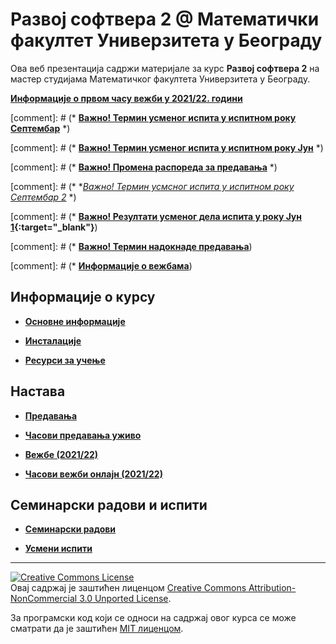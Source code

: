 # Развој софтвера 2 @ Математички факултет Универзитета у Београду

Ова веб презентација  садржи материјале за курс **Развој софтвера 2** на мастер студијама Математичког факултета Универзитета у Београду.

**[Информације о првом часу вежби у 2021/22. години](/vezbe/info/README.md)**

[comment]: # (* **[Важно! Термин усмeног испита у испитном року Септембар](/usmeni-ispiti/info/README.md)** *)

[comment]: # (* **[Важно! Термин усмeног испита у испитном року Јун](/usmeni-ispiti/info/README.md)** *)

[comment]: # (* **[Важно! Промена распореда за предавања](/predavanja/info/README.md)** *)

[comment]: # (* **[Важно! Термин усмсног испита у испитном року Септембар 2](/usmeni-ispiti/info/README.md)* *)

[comment]: # (* **[Важно! Резултати усменог дела испита у року Јун 1](/usmeni-ispiti/info/2019.06.29-RS2.pdf){:target="_blank"}**)

[comment]: # (* **[Важно! Термин надокнаде предавања](/predavanja/info/README.md)**)

[comment]: # (* **[Информације о вежбама](/vezbe/info/README.md)**)

## Информације о курсу

* **[Основне информације](/informacije/README-2021-22.md)**

* **[Инсталације](/INSTALACIJE-2020-21.md)**

* **[Ресурси за учење](/RESURSI-ZA-UCENJE-2020-21.md)**

## Настава

* **[Предавања](/predavanja/README-2020-21.md)**

* **[Часови предавања уживо](/predavanja/casovi-uzivo/README-2020-21.md)**

* **[Вежбе (2021/22)](./vezbe/)**

* **[Часови вежби онлајн (2021/22)](./vezbe/casovi-uzivo/)**

## Семинарски радови и испити

* **[Семинарски радови](/seminarski-radovi/README.md)**

<!-- * **[Писмени испити, академска година 2018-2019](/pismeni-ispiti/README.md)** -->

* **[Усмени испити](/usmeni-ispiti/README.md)**

---

<a rel="license" href="http://creativecommons.org/licenses/by-nc/3.0/"><img alt="Creative Commons License" style="border-width:0" src="https://i.creativecommons.org/l/by-nc/3.0/88x31.png" /></a><br />Овај садржај је заштићен лиценцом <a rel="license" href="http://creativecommons.org/licenses/by-nc/3.0/">Creative Commons Attribution-NonCommercial 3.0 Unported License</a>.

За програмски код који се односи на садржај овог курса се може сматрати да је заштићен [MIT лиценцом](/LICENSE).